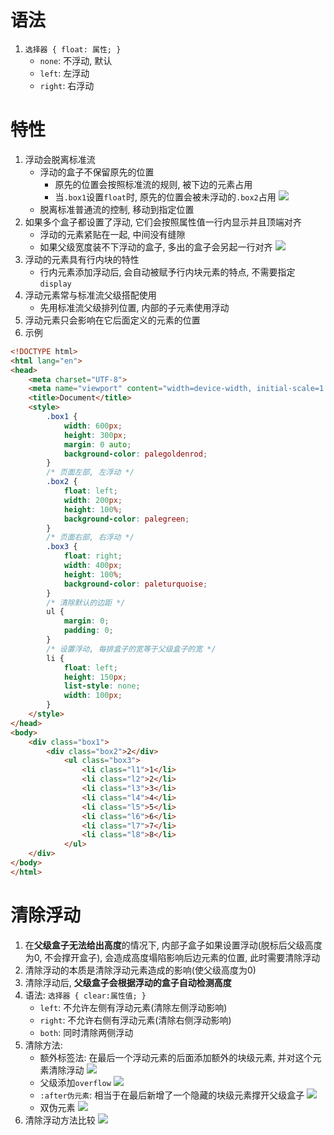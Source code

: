 # 语法
1. `选择器 { float: 属性; }`
   * `none`: 不浮动, 默认
   * `left`: 左浮动
   * `right`: 右浮动
# 特性
1. 浮动会脱离标准流
   * 浮动的盒子不保留原先的位置
     * 原先的位置会按照标准流的规则, 被下边的元素占用
     * 当`.box1`设置`float`时, 原先的位置会被未浮动的`.box2`占用
        ![](img/float1.png)
   * 脱离标准普通流的控制, 移动到指定位置
2. 如果多个盒子都设置了浮动, 它们会按照属性值一行内显示并且顶端对齐
   * 浮动的元素紧贴在一起, 中间没有缝隙
   * 如果父级宽度装不下浮动的盒子, 多出的盒子会另起一行对齐
   ![](img/float2.png)
3. 浮动的元素具有行内块的特性
   * 行内元素添加浮动后, 会自动被赋予行内块元素的特点, 不需要指定`display`
4. 浮动元素常与标准流父级搭配使用
   * 先用标准流父级排列位置, 内部的子元素使用浮动
5. 浮动元素只会影响在它后面定义的元素的位置
6. 示例
```html
<!DOCTYPE html>
<html lang="en">
<head>
    <meta charset="UTF-8">
    <meta name="viewport" content="width=device-width, initial-scale=1.0">
    <title>Document</title>
    <style>
        .box1 {
            width: 600px;
            height: 300px;
            margin: 0 auto;
            background-color: palegoldenrod;
        }
        /* 页面左部, 左浮动 */
        .box2 {
            float: left;
            width: 200px;
            height: 100%;
            background-color: palegreen;
        }
        /* 页面右部, 右浮动 */
        .box3 {
            float: right;
            width: 400px;
            height: 100%;
            background-color: paleturquoise;
        }
        /* 清除默认的边距 */
        ul {
            margin: 0;
            padding: 0;
        }
        /* 设置浮动, 每排盒子的宽等于父级盒子的宽 */
        li {
            float: left;
            height: 150px;
            list-style: none;
            width: 100px;
        }
    </style>
</head>
<body>
    <div class="box1">
        <div class="box2">2</div>
            <ul class="box3">
                <li class="l1">1</li>
                <li class="l2">2</li>
                <li class="l3">3</li>
                <li class="l4">4</li>
                <li class="l5">5</li>
                <li class="l6">6</li>
                <li class="l7">7</li>
                <li class="l8">8</li>
            </ul>
    </div>
</body>
</html>
```
# 清除浮动
1. 在**父级盒子无法给出高度**的情况下, 内部子盒子如果设置浮动(脱标后父级高度为0, 不会撑开盒子), 会造成高度塌陷影响后边元素的位置, 此时需要清除浮动
2. 清除浮动的本质是清除浮动元素造成的影响(使父级高度为0)
3. 清除浮动后, **父级盒子会根据浮动的盒子自动检测高度**
4. 语法: `选择器 { clear:属性值; }`
   * `left`: 不允许左侧有浮动元素(清除左侧浮动影响)
   * `right`: 不允许右侧有浮动元素(清除右侧浮动影响)
   * `both`: 同时清除两侧浮动
5. 清除方法:
   * 额外标签法: 在最后一个浮动元素的后面添加额外的块级元素, 并对这个元素清除浮动
   ![](img/额外标签法.png)
   * 父级添加`overflow`
   ![](img/添加overflow.png)
   * `:after伪元素`: 相当于在最后新增了一个隐藏的块级元素撑开父级盒子
   ![](img/after伪元素.png)
   * 双伪元素
   ![](img/双伪类.png)
6. 清除浮动方法比较
   ![](img/清除浮动方法比较.png)